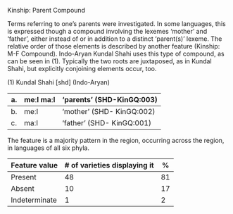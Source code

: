 Kinship: Parent Compound

Terms referring to one’s parents were investigated. In some languages,
this is expressed though a compound involving the lexemes ‘mother’ and
‘father’, either instead of or in addition to a distinct ‘parent(s)’
lexeme. The relative order of those elements is described by another
feature (Kinship: M-F Compound). Indo-Aryan Kundal Shahi uses this type
of compound, as can be seen in ‎(1). Typically the two roots are
juxtaposed, as in Kundal Shahi, but explicitly conjoining elements
occur, too.

(1) <span id="_Ref12343426" class="anchor"></span>Kundal Shahi
    \[shd\] (Indo-Aryan)

| a.  | meːl maːl | ‘parents’ (SHD-KinGQ:003) |
|-----|-----------|---------------------------|
| b.  | meːl      | ‘mother’ (SHD- KinGQ:002) |
| c.  | maːl      | ‘father’ (SHD- KinGQ:001) |

The feature is a majority pattern in the region, occurring across the
region, in languages of all six phyla.

| Feature value | \# of varieties displaying it | %   |
|---------------|-------------------------------|-----|
| Present       | 48                            | 81  |
| Absent        | 10                            | 17  |
| Indeterminate | 1                             | 2   |


